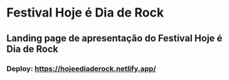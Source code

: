 # Festival Hoje é Dia de Rock

## Landing page de apresentação do Festival Hoje é Dia de Rock

### Deploy: https://hojeediaderock.netlify.app/
